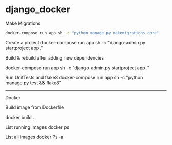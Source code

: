 # django_docker

Make Migrations

```bash
docker-compose run app sh -c "python manage.py makemigrations core"
```

Create a project
docker-compose run app sh -c "django-admin.py startproject app ."



Build & rebuild after adding new dependencies

docker-compose run app sh -c "django-admin.py startproject app ."


Run UnitTests and flake8
docker-compose run app sh -c "python manage.py test && flake8"


-------------------------------------------------------------------------------------------------------------

Docker


Build image from Dockerfile

docker build .


List running Images
docker ps

List all images
docker Ps -a








